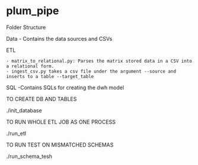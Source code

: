 # plum_pipe

Folder Structure

Data
    - Contains the data sources and CSVs

ETL

    - matrix_to_relational.py: Parses the matrix stored data in a CSV into a relational form.
    - ingest_csv.py takes a csv file under the argument --source and inserts to a table --target_table

SQL 
    -Contains SQLs for creating the dwh model


TO CREATE DB AND TABLES

./init_database

TO RUN WHOLE ETL JOB AS ONE PROCESS

./run_etl

TO RUN TEST ON MISMATCHED SCHEMAS

./run_schema_tesh
